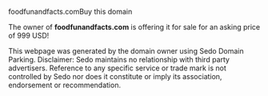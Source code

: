foodfunandfacts.comBuy this domain

The owner of **foodfunandfacts.com** is offering it for sale for an asking price of 999 USD!

This webpage was generated by the domain owner using Sedo Domain Parking. Disclaimer: Sedo maintains no relationship with third party advertisers. Reference to any specific service or trade mark is not controlled by Sedo nor does it constitute or imply its association, endorsement or recommendation.